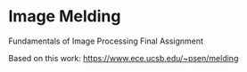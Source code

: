 # Image Melding
Fundamentals of Image Processing Final Assignment


Based on this work: https://www.ece.ucsb.edu/~psen/melding
